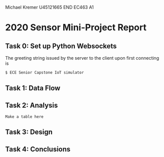 Michael Kremer
U45121665
END EC463 A1
# 2020 Sensor Mini-Project Report

## Task 0: Set up Python Websockets
The greeting string issued by the server to the client upon first connecting is
```sh
$ ECE Senior Capstone IoT simulator
```

## Task 1: Data Flow
    
## Task 2: Analysis
    Make a table here

## Task 3: Design

## Task 4: Conclusions

